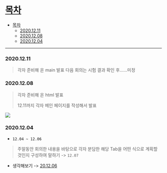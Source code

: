 # [목차](#목차)
- [목차](#목차)
    - [2020.12.11](#20201211)
    - [2020.12.08](#20201208)
    - [2020.12.04](#20201204)

<hr>

### 2020.12.11 
> 각자 준비해 온 main 발표
> 다음 회의는 시험 결과 확인 후......미정

### 2020.12.08
> 각자 준비해 온 html 발표
> 
> 12.11까지 각자 메인 페이지를 작성해서 발표

![](https://images.velog.io/images/withcolinsong/post/b731e5bb-b37f-4bfa-9ad2-4459517a4447/image.png)

### 2020.12.04 
- `12.04 ~ 12.06`
>주말동안 회의한 내용을 바탕으로 각자 분담한 해당 Tab을 어떤 식으로 계획할 것인지 구성하여 말하기 -> `12.07`
- 생각해보기 -> [20.12.06](01.Song/201206.md)